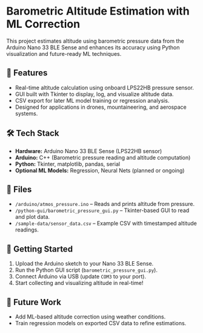 # Barometric Altitude Estimation with ML Correction

This project estimates altitude using barometric pressure data from the Arduino Nano 33 BLE Sense and enhances its accuracy using Python visualization and future-ready ML techniques.

## 🧠 Features

- Real-time altitude calculation using onboard LPS22HB pressure sensor.
- GUI built with Tkinter to display, log, and visualize altitude data.
- CSV export for later ML model training or regression analysis.
- Designed for applications in drones, mountaineering, and aerospace systems.

## 🛠 Tech Stack

- **Hardware:** Arduino Nano 33 BLE Sense (LPS22HB sensor)
- **Arduino:** C++ (Barometric pressure reading and altitude computation)
- **Python:** Tkinter, matplotlib, pandas, serial
- **Optional ML Models:** Regression, Neural Nets (planned or ongoing)

## 📂 Files

- `/arduino/atmos_pressure.ino` – Reads and prints altitude from pressure.
- `/python-gui/barometric_pressure_gui.py` – Tkinter-based GUI to read and plot data.
- `/sample-data/sensor_data.csv` – Example CSV with timestamped altitude readings.


## 🚀 Getting Started

1. Upload the Arduino sketch to your Nano 33 BLE Sense.
2. Run the Python GUI script (`barometric_pressure_gui.py`).
3. Connect Arduino via USB (update `COM3` to your port).
4. Start collecting and visualizing altitude in real-time!

## 📘 Future Work

- Add ML-based altitude correction using weather conditions.
- Train regression models on exported CSV data to refine estimations.
